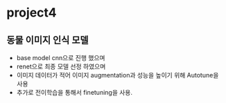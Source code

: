 # project4
## 동물 이미지 인식 모델
- base model cnn으로 진행 했으며
- renet으로 최종 모델 선정 하였으며
- 이미지 데이터가 적어 이미지 augmentation과 성능을 높이기 위해 Autotune을 사용
- 추가로 전이학습을 통해서 finetuning을 사용.
